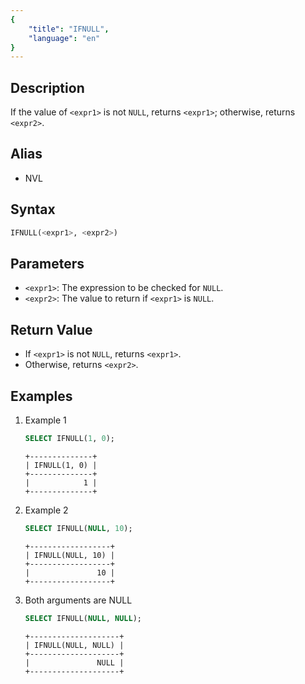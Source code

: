 ```yaml
---
{
    "title": "IFNULL",
    "language": "en"
}
---
```


## Description

If the value of `<expr1>` is not `NULL`, returns `<expr1>`; otherwise, returns `<expr2>`.

## Alias

- NVL

## Syntax

```sql
IFNULL(<expr1>, <expr2>)
```

## Parameters
- `<expr1>`: The expression to be checked for `NULL`.
- `<expr2>`: The value to return if `<expr1>` is `NULL`.

## Return Value
- If `<expr1>` is not `NULL`, returns `<expr1>`.
- Otherwise, returns `<expr2>`.

## Examples
1. Example 1
    ```sql
    SELECT IFNULL(1, 0);
    ```
    ```text
    +--------------+
    | IFNULL(1, 0) |
    +--------------+
    |            1 |
    +--------------+
    ```
2. Example 2
    ```sql
    SELECT IFNULL(NULL, 10);
    ```
    ```text
    +------------------+
    | IFNULL(NULL, 10) |
    +------------------+
    |               10 |
    +------------------+
    ```
3. Both arguments are NULL
    ```sql
    SELECT IFNULL(NULL, NULL);
    ```
    ```text
    +--------------------+
    | IFNULL(NULL, NULL) |
    +--------------------+
    |               NULL |
    +--------------------+
    ```